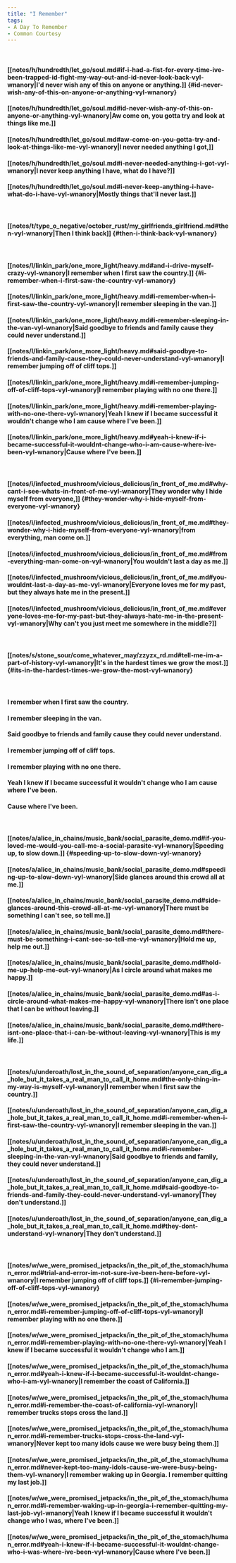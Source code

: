 ```yaml
---
title: "I Remember"
tags:
- A Day To Remember
- Common Courtesy
---
```

&nbsp;
#### [[notes/h/hundredth/let_go/soul.md#if-i-had-a-fist-for-every-time-ive-been-trapped-id-fight-my-way-out-and-id-never-look-back-vyl-wnanory|I'd never wish any of this on anyone or anything.]] {#id-never-wish-any-of-this-on-anyone-or-anything-vyl-wnanory}
#### [[notes/h/hundredth/let_go/soul.md#id-never-wish-any-of-this-on-anyone-or-anything-vyl-wnanory|Aw come on, you gotta try and look at things like me.]]
#### [[notes/h/hundredth/let_go/soul.md#aw-come-on-you-gotta-try-and-look-at-things-like-me-vyl-wnanory|I never needed anything I got,]]
#### [[notes/h/hundredth/let_go/soul.md#i-never-needed-anything-i-got-vyl-wnanory|I never keep anything I have, what do I have?]]
#### [[notes/h/hundredth/let_go/soul.md#i-never-keep-anything-i-have-what-do-i-have-vyl-wnanory|Mostly things that'll never last.]]
&nbsp;
#### [[notes/t/type_o_negative/october_rust/my_girlfriends_girlfriend.md#then-vyl-wnanory|Then I think back]] {#then-i-think-back-vyl-wnanory}
&nbsp;
#### [[notes/l/linkin_park/one_more_light/heavy.md#and-i-drive-myself-crazy-vyl-wnanory|I remember when I first saw the country.]] {#i-remember-when-i-first-saw-the-country-vyl-wnanory}
#### [[notes/l/linkin_park/one_more_light/heavy.md#i-remember-when-i-first-saw-the-country-vyl-wnanory|I remember sleeping in the van.]]
#### [[notes/l/linkin_park/one_more_light/heavy.md#i-remember-sleeping-in-the-van-vyl-wnanory|Said goodbye to friends and family cause they could never understand.]]
#### [[notes/l/linkin_park/one_more_light/heavy.md#said-goodbye-to-friends-and-family-cause-they-could-never-understand-vyl-wnanory|I remember jumping off of cliff tops.]]
#### [[notes/l/linkin_park/one_more_light/heavy.md#i-remember-jumping-off-of-cliff-tops-vyl-wnanory|I remember playing with no one there.]]
#### [[notes/l/linkin_park/one_more_light/heavy.md#i-remember-playing-with-no-one-there-vyl-wnanory|Yeah I knew if I became successful it wouldn't change who I am cause where I've been.]]
#### [[notes/l/linkin_park/one_more_light/heavy.md#yeah-i-knew-if-i-became-successful-it-wouldnt-change-who-i-am-cause-where-ive-been-vyl-wnanory|Cause where I've been.]]
&nbsp;
#### [[notes/i/infected_mushroom/vicious_delicious/in_front_of_me.md#why-cant-i-see-whats-in-front-of-me-vyl-wnanory|They wonder why I hide myself from everyone,]] {#they-wonder-why-i-hide-myself-from-everyone-vyl-wnanory}
#### [[notes/i/infected_mushroom/vicious_delicious/in_front_of_me.md#they-wonder-why-i-hide-myself-from-everyone-vyl-wnanory|from everything, man come on.]]
#### [[notes/i/infected_mushroom/vicious_delicious/in_front_of_me.md#from-everything-man-come-on-vyl-wnanory|You wouldn't last a day as me.]]
#### [[notes/i/infected_mushroom/vicious_delicious/in_front_of_me.md#you-wouldnt-last-a-day-as-me-vyl-wnanory|Everyone loves me for my past, but they always hate me in the present.]]
#### [[notes/i/infected_mushroom/vicious_delicious/in_front_of_me.md#everyone-loves-me-for-my-past-but-they-always-hate-me-in-the-present-vyl-wnanory|Why can't you just meet me somewhere in the middle?]]
&nbsp;
#### [[notes/s/stone_sour/come_whatever_may/zzyzx_rd.md#tell-me-im-a-part-of-history-vyl-wnanory|It's in the hardest times we grow the most.]] {#its-in-the-hardest-times-we-grow-the-most-vyl-wnanory}
&nbsp;
#### I remember when I first saw the country.
#### I remember sleeping in the van.
#### Said goodbye to friends and family cause they could never understand.
#### I remember jumping off of cliff tops.
#### I remember playing with no one there.
#### Yeah I knew if I became successful it wouldn't change who I am cause where I've been.
#### Cause where I've been.
&nbsp;
#### [[notes/a/alice_in_chains/music_bank/social_parasite_demo.md#if-you-loved-me-would-you-call-me-a-social-parasite-vyl-wnanory|Speeding up, to slow down.]] {#speeding-up-to-slow-down-vyl-wnanory}
#### [[notes/a/alice_in_chains/music_bank/social_parasite_demo.md#speeding-up-to-slow-down-vyl-wnanory|Side glances around this crowd all at me.]]
#### [[notes/a/alice_in_chains/music_bank/social_parasite_demo.md#side-glances-around-this-crowd-all-at-me-vyl-wnanory|There must be something I can't see, so tell me.]]
#### [[notes/a/alice_in_chains/music_bank/social_parasite_demo.md#there-must-be-something-i-cant-see-so-tell-me-vyl-wnanory|Hold me up, help me out.]]
#### [[notes/a/alice_in_chains/music_bank/social_parasite_demo.md#hold-me-up-help-me-out-vyl-wnanory|As I circle around what makes me happy.]]
#### [[notes/a/alice_in_chains/music_bank/social_parasite_demo.md#as-i-circle-around-what-makes-me-happy-vyl-wnanory|There isn't one place that I can be without leaving.]]
#### [[notes/a/alice_in_chains/music_bank/social_parasite_demo.md#there-isnt-one-place-that-i-can-be-without-leaving-vyl-wnanory|This is my life.]]
&nbsp;
#### [[notes/u/underoath/lost_in_the_sound_of_separation/anyone_can_dig_a_hole_but_it_takes_a_real_man_to_call_it_home.md#the-only-thing-in-my-way-is-myself-vyl-wnanory|I remember when I first saw the country.]]
#### [[notes/u/underoath/lost_in_the_sound_of_separation/anyone_can_dig_a_hole_but_it_takes_a_real_man_to_call_it_home.md#i-remember-when-i-first-saw-the-country-vyl-wnanory|I remember sleeping in the van.]]
#### [[notes/u/underoath/lost_in_the_sound_of_separation/anyone_can_dig_a_hole_but_it_takes_a_real_man_to_call_it_home.md#i-remember-sleeping-in-the-van-vyl-wnanory|Said goodbye to friends and family, they could never understand.]]
#### [[notes/u/underoath/lost_in_the_sound_of_separation/anyone_can_dig_a_hole_but_it_takes_a_real_man_to_call_it_home.md#said-goodbye-to-friends-and-family-they-could-never-understand-vyl-wnanory|They don't understand.]]
#### [[notes/u/underoath/lost_in_the_sound_of_separation/anyone_can_dig_a_hole_but_it_takes_a_real_man_to_call_it_home.md#they-dont-understand-vyl-wnanory|They don't understand.]]
&nbsp;
#### [[notes/w/we_were_promised_jetpacks/in_the_pit_of_the_stomach/human_error.md#trial-and-error-im-not-sure-ive-been-here-before-vyl-wnanory|I remember jumping off of cliff tops.]] {#i-remember-jumping-off-of-cliff-tops-vyl-wnanory}
#### [[notes/w/we_were_promised_jetpacks/in_the_pit_of_the_stomach/human_error.md#i-remember-jumping-off-of-cliff-tops-vyl-wnanory|I remember playing with no one there.]]
#### [[notes/w/we_were_promised_jetpacks/in_the_pit_of_the_stomach/human_error.md#i-remember-playing-with-no-one-there-vyl-wnanory|Yeah I knew if I became successful it wouldn't change who I am.]]
#### [[notes/w/we_were_promised_jetpacks/in_the_pit_of_the_stomach/human_error.md#yeah-i-knew-if-i-became-successful-it-wouldnt-change-who-i-am-vyl-wnanory|I remember the coast of California.]]
#### [[notes/w/we_were_promised_jetpacks/in_the_pit_of_the_stomach/human_error.md#i-remember-the-coast-of-california-vyl-wnanory|I remember trucks stops cross the land.]]
#### [[notes/w/we_were_promised_jetpacks/in_the_pit_of_the_stomach/human_error.md#i-remember-trucks-stops-cross-the-land-vyl-wnanory|Never kept too many idols cause we were busy being them.]]
#### [[notes/w/we_were_promised_jetpacks/in_the_pit_of_the_stomach/human_error.md#never-kept-too-many-idols-cause-we-were-busy-being-them-vyl-wnanory|I remember waking up in Georgia. I remember quitting my last job.]]
#### [[notes/w/we_were_promised_jetpacks/in_the_pit_of_the_stomach/human_error.md#i-remember-waking-up-in-georgia-i-remember-quitting-my-last-job-vyl-wnanory|Yeah I knew if I became successful it wouldn't change who I was, where I've been.]]
#### [[notes/w/we_were_promised_jetpacks/in_the_pit_of_the_stomach/human_error.md#yeah-i-knew-if-i-became-successful-it-wouldnt-change-who-i-was-where-ive-been-vyl-wnanory|Cause where I've been.]]
